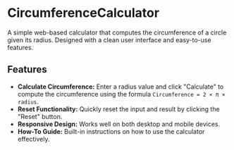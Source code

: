 # CircumferenceCalculator

A simple web-based calculator that computes the circumference of a circle given its radius. Designed with a clean user interface and easy-to-use features.

## Features

- **Calculate Circumference:** Enter a radius value and click "Calculate" to compute the circumference using the formula `Circumference = 2 × π × radius`.
- **Reset Functionality:** Quickly reset the input and result by clicking the "Reset" button.
- **Responsive Design:** Works well on both desktop and mobile devices.
- **How-To Guide:** Built-in instructions on how to use the calculator effectively.

